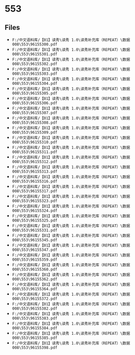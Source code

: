 # 553

## Files

- `F:/中文语料库/【01】读秀\读秀 1.0\读秀补充库（REPEAT）\数据008\553\96155300.pdf`
- `F:/中文语料库/【01】读秀\读秀 1.0\读秀补充库（REPEAT）\数据008\553\96155301.pdf`
- `F:/中文语料库/【01】读秀\读秀 1.0\读秀补充库（REPEAT）\数据008\553\96155302.pdf`
- `F:/中文语料库/【01】读秀\读秀 1.0\读秀补充库（REPEAT）\数据008\553\96155303.pdf`
- `F:/中文语料库/【01】读秀\读秀 1.0\读秀补充库（REPEAT）\数据008\553\96155304.pdf`
- `F:/中文语料库/【01】读秀\读秀 1.0\读秀补充库（REPEAT）\数据008\553\96155305.pdf`
- `F:/中文语料库/【01】读秀\读秀 1.0\读秀补充库（REPEAT）\数据008\553\96155306.pdf`
- `F:/中文语料库/【01】读秀\读秀 1.0\读秀补充库（REPEAT）\数据008\553\96155307.pdf`
- `F:/中文语料库/【01】读秀\读秀 1.0\读秀补充库（REPEAT）\数据008\553\96155308.pdf`
- `F:/中文语料库/【01】读秀\读秀 1.0\读秀补充库（REPEAT）\数据008\553\96155309.pdf`
- `F:/中文语料库/【01】读秀\读秀 1.0\读秀补充库（REPEAT）\数据008\553\96155310.pdf`
- `F:/中文语料库/【01】读秀\读秀 1.0\读秀补充库（REPEAT）\数据008\553\96155311.pdf`
- `F:/中文语料库/【01】读秀\读秀 1.0\读秀补充库（REPEAT）\数据008\553\96155312.pdf`
- `F:/中文语料库/【01】读秀\读秀 1.0\读秀补充库（REPEAT）\数据008\553\96155313.pdf`
- `F:/中文语料库/【01】读秀\读秀 1.0\读秀补充库（REPEAT）\数据008\553\96155316.pdf`
- `F:/中文语料库/【01】读秀\读秀 1.0\读秀补充库（REPEAT）\数据008\553\96155317.pdf`
- `F:/中文语料库/【01】读秀\读秀 1.0\读秀补充库（REPEAT）\数据008\553\96155323.pdf`
- `F:/中文语料库/【01】读秀\读秀 1.0\读秀补充库（REPEAT）\数据008\553\96155324.pdf`
- `F:/中文语料库/【01】读秀\读秀 1.0\读秀补充库（REPEAT）\数据008\553\96155325.pdf`
- `F:/中文语料库/【01】读秀\读秀 1.0\读秀补充库（REPEAT）\数据008\553\96155331.pdf`
- `F:/中文语料库/【01】读秀\读秀 1.0\读秀补充库（REPEAT）\数据008\553\96155345.pdf`
- `F:/中文语料库/【01】读秀\读秀 1.0\读秀补充库（REPEAT）\数据008\553\96155347.pdf`
- `F:/中文语料库/【01】读秀\读秀 1.0\读秀补充库（REPEAT）\数据008\553\96155359.pdf`
- `F:/中文语料库/【01】读秀\读秀 1.0\读秀补充库（REPEAT）\数据008\553\96155360.pdf`
- `F:/中文语料库/【01】读秀\读秀 1.0\读秀补充库（REPEAT）\数据008\553\96155362.pdf`
- `F:/中文语料库/【01】读秀\读秀 1.0\读秀补充库（REPEAT）\数据008\553\96155364.pdf`
- `F:/中文语料库/【01】读秀\读秀 1.0\读秀补充库（REPEAT）\数据008\553\96155372.pdf`
- `F:/中文语料库/【01】读秀\读秀 1.0\读秀补充库（REPEAT）\数据008\553\96155382.pdf`
- `F:/中文语料库/【01】读秀\读秀 1.0\读秀补充库（REPEAT）\数据008\553\96155383.pdf`
- `F:/中文语料库/【01】读秀\读秀 1.0\读秀补充库（REPEAT）\数据008\553\96155384.pdf`
- `F:/中文语料库/【01】读秀\读秀 1.0\读秀补充库（REPEAT）\数据008\553\96155385.pdf`
- `F:/中文语料库/【01】读秀\读秀 1.0\读秀补充库（REPEAT）\数据008\553\96155398.pdf`
